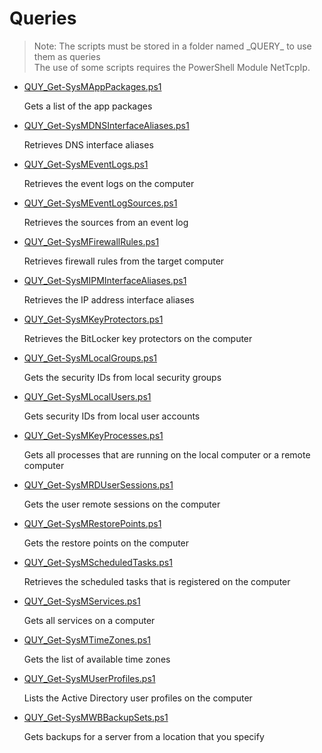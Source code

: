 # Queries

> Note: The scripts must be stored in a folder named \_QUERY_ to use them as queries
<br>The use of some scripts requires the PowerShell Module NetTcpIp.

+ [QUY_Get-SysMAppPackages.ps1](./QUY_Get-SysMAppPackages.ps1)

  Gets a list of the app packages
  
+ [QUY_Get-SysMDNSInterfaceAliases.ps1](./QUY_Get-SysMDNSInterfaceAliases.ps1)

  Retrieves DNS interface aliases

+ [QUY_Get-SysMEventLogs.ps1](./QUY_Get-SysMEventLogs.ps1)

  Retrieves the event logs on the computer

+ [QUY_Get-SysMEventLogSources.ps1](./QUY_Get-SysMEventLogSources.ps1)

  Retrieves the sources from an event log

+ [QUY_Get-SysMFirewallRules.ps1](./QUY_Get-SysMFirewallRules.ps1)

  Retrieves firewall rules from the target computer

+ [QUY_Get-SysMIPMInterfaceAliases.ps1](./QUY_Get-SysMIPMInterfaceAliases.ps1)

  Retrieves the IP address interface aliases  

+ [QUY_Get-SysMKeyProtectors.ps1](./QUY_Get-SysMKeyProtectors.ps1)

  Retrieves the BitLocker key protectors on the computer

+ [QUY_Get-SysMLocalGroups.ps1](.QUY_Get-SysMLocalGroups.ps1)

  Gets the security IDs from local security groups

+ [QUY_Get-SysMLocalUsers.ps1](./QUY_Get-SysMLocalUsers.ps1)

  Gets security IDs from local user accounts

+ [QUY_Get-SysMKeyProcesses.ps1](./QUY_Get-SysMKeyProcesses.ps1)

  Gets all processes that are running on the local computer or a remote computer

+ [QUY_Get-SysMRDUserSessions.ps1](./QUY_Get-SysMRDUserSessions.ps1)

  Gets the user remote sessions on the computer

+ [QUY_Get-SysMRestorePoints.ps1](./QUY_Get-SysMRestorePoints.ps1)

  Gets the restore points on the computer

+ [QUY_Get-SysMScheduledTasks.ps1](./QUY_Get-SysMScheduledTasks.ps1)

  Retrieves the scheduled tasks that is registered on the computer

+ [QUY_Get-SysMServices.ps1](./QUY_Get-SysMServices.ps1)

  Gets all services on a computer

+ [QUY_Get-SysMTimeZones.ps1](./QUY_Get-SysMTimeZones.ps1)

  Gets the list of available time zones

+ [QUY_Get-SysMUserProfiles.ps1](./QUY_Get-SysMUserProfiles.ps1)

  Lists the Active Directory user profiles on the computer

+ [QUY_Get-SysMWBBackupSets.ps1](./QUY_Get-SysMWBBackupSets.ps1)

  Gets backups for a server from a location that you specify